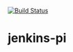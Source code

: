 [![Build Status](http://localhost:8080/buildStatus/icon?job=jenkins-pi)](http://localhost:8080/job/jenkins-pi/)
# jenkins-pi
